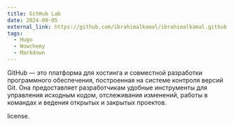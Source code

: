 ```yaml
---
title: GitHub Lab
date: 2024-09-05
external_link: https://github.com/ibrahimalkamal/ibrahimalkamal.github.io
tags:
  - Hugo
  - Wowchemy
  - Markdown
---
```


GitHub — это платформа для хостинга и совместной разработки программного обеспечения, построенная на системе контроля версий Git. Она предоставляет разработчикам удобные инструменты для управления исходным кодом, отслеживания изменений, работы в командах и ведения открытых и закрытых проектов.

license.

<!--more-->
